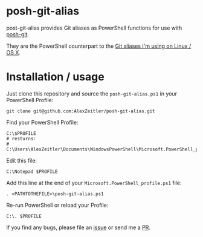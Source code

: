 # posh-git-alias
post-git-alias provides Git aliases as PowerShell functions for use with [posh-git](https://github.com/dahlbyk/posh-git).

They are the PowerShell counterpart to the [Git aliases I'm using on Linux / OS X](https://github.com/AlexZeitler/dotfiles/blob/master/profiles/cygwin/git/gitshrc).

# Installation / usage

Just clone this repository and source the `posh-git-alias.ps1` in your PowerShell Profile:

```
git clone git@github.com:AlexZeitler/posh-git-alias.git
```

Find your PowerShell Profile:
```
C:\$PROFILE
# resturns:
# C:\Users\AlexZeitler\Documents\WindowsPowerShell\Microsoft.PowerShell_profile.ps1
```

Edit this file:
```
C:\Notepad $PROFILE
```

Add this line at the end of your `Microsoft.PowerShell_profile.ps1` file:
```
. <PATHTOTHEFILE>\posh-git-alias.ps1
```

Re-run PowerShell or reload your Profile:
```
C:\. $PROFILE
```

If you find any bugs, please file an [issue](https://github.com/AlexZeitler/posh-git-alias/issues) or send me a [PR](https://github.com/AlexZeitler/posh-git-alias/pulls).
